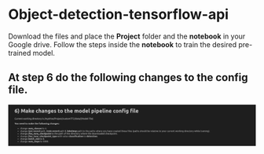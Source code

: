 # Object-detection-tensorflow-api
Download the files and place the **Project** folder and the **notebook** in your Google drive. Follow the steps inside the **notebook** to train the desired pre-trained model.

## At step 6 do the following changes to the config file.

![alt text](https://github.com/DishaJr/Object-detection-tensorflow-api/blob/main/Screenshot%20from%202023-04-08%2000-16-26.png)
